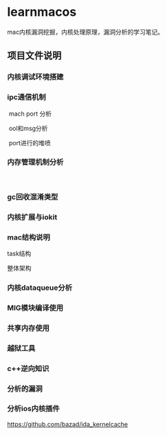 # learnmacos

mac内核漏洞挖掘，内核处理原理，漏洞分析的学习笔记。

## 项目文件说明

### 内核调试环境搭建



### ipc通信机制

​	mach port 分析

​	ool和msg分析

​	port进行的堆喷



### 内存管理机制分析

​	

### gc回收混淆类型

### 内核扩展与iokit





### mac结构说明

task结构

整体架构



### 内核dataqueue分析


### MIG模块编译使用

### 共享内存使用

### 越狱工具

### c++逆向知识



### 分析的漏洞

### 分析ios内核插件
  https://github.com/bazad/ida_kernelcache

 
